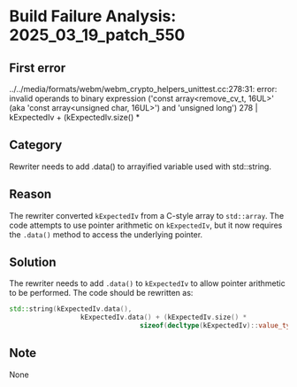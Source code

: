 # Build Failure Analysis: 2025_03_19_patch_550

## First error

../../media/formats/webm/webm_crypto_helpers_unittest.cc:278:31: error: invalid operands to binary expression ('const array<remove_cv_t<unsigned char>, 16UL>' (aka 'const array<unsigned char, 16UL>') and 'unsigned long')
  278 |                   kExpectedIv + (kExpectedIv.size() *

## Category
Rewriter needs to add .data() to arrayified variable used with std::string.

## Reason
The rewriter converted `kExpectedIv` from a C-style array to `std::array`.
The code attempts to use pointer arithmetic on `kExpectedIv`, but it now requires the `.data()` method to access the underlying pointer.

## Solution
The rewriter needs to add `.data()` to `kExpectedIv` to allow pointer arithmetic to be performed. The code should be rewritten as:
```c++
std::string(kExpectedIv.data(),
                  kExpectedIv.data() + (kExpectedIv.size() *
                                 sizeof(decltype(kExpectedIv)::value_type))),
```

## Note
None